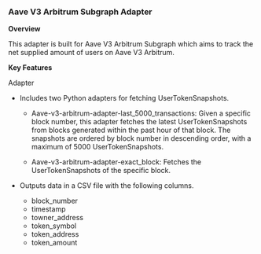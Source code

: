 ### Aave V3 Arbitrum Subgraph Adapter

**Overview**

This adapter is built for Aave V3 Arbitrum Subgraph which aims to track the net supplied amount of users on Aave V3 Arbitrum.

**Key Features**

Adapter
- Includes two Python adapters for fetching UserTokenSnapshots.
    - Aave-v3-arbitrum-adapter-last_5000_transactions: 
    Given a specific block number, this adapter fetches the latest UserTokenSnapshots from blocks generated within the past hour of that block. The snapshots are ordered by block number in descending order, with a maximum of 5000 UserTokenSnapshots.

    - Aave-v3-arbitrum-adapter-exact_block: 
    Fetches the UserTokenSnapshots of the specific block.
      
- Outputs data in a CSV file with the following columns.
    - block_number
    - timestamp
    - towner_address
    - token_symbol
    - token_address
    - token_amount
